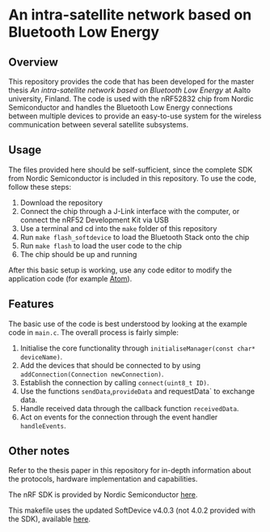 # An intra-satellite network based on Bluetooth Low Energy

## Overview

This repository provides the code that has been developed for the master thesis *An intra-satellite network based on Bluetooth Low Energy* at Aalto university, Finland. The code is used with the nRF52832 chip from Nordic Semiconductor and handles the Bluetooth Low Energy connections between multiple devices to provide an easy-to-use system for the wireless communication between several satellite subsystems.

## Usage

The files provided here should be self-sufficient, since the complete SDK from Nordic Semiconductor is included in this repository. To use the code, follow these steps:

1. Download the repository
2. Connect the chip through a J-Link interface with the computer, or connect the nRF52 Development Kit via USB
3. Use a terminal and cd into the `make` folder of this repository
4. Run `make flash_softdevice` to load the Bluetooth Stack onto the chip
5. Run `make flash` to load the user code to the chip
6. The chip should be up and running

After this basic setup is working, use any code editor to modify the application code (for example [Atom](https://atom.io)).

## Features

The basic use of the code is best understood by looking at the example code in `main.c`. The overall process is fairly simple:

1. Initialise the core functionality through `initialiseManager(const char* deviceName)`.
2. Add the devices that should be connected to by using `addConnection(Connection newConnection)`.
3. Establish the connection by calling `connect(uint8_t ID)`.
4. Use the functions `sendData`,`provideData` and requestData` to exchange data.
5. Handle received data through the callback function `receivedData`.
6. Act on events for the connection through the event handler `handleEvents`.

## Other notes

Refer to the thesis paper in this repository for in-depth information about the protocols, hardware implementation and capabilities.

The nRF SDK is provided by Nordic Semiconductor [here](https://www.nordicsemi.com/eng/Products/Bluetooth-low-energy/nRF52832/Development-tools-and-Software).

This makefile uses the updated SoftDevice v4.0.3 (not 4.0.2 provided with the SDK), available [here](https://www.nordicsemi.com/eng/Products/Bluetooth-low-energy/nRF52832/Development-tools-and-Software).



